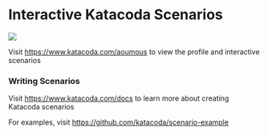 # Interactive Katacoda Scenarios

[![](http://shields.katacoda.com/katacoda/aoumous/count.svg)](https://www.katacoda.com/aoumous "Get your profile on Katacoda.com")

Visit https://www.katacoda.com/aoumous to view the profile and interactive scenarios

### Writing Scenarios
Visit https://www.katacoda.com/docs to learn more about creating Katacoda scenarios

For examples, visit https://github.com/katacoda/scenario-example
